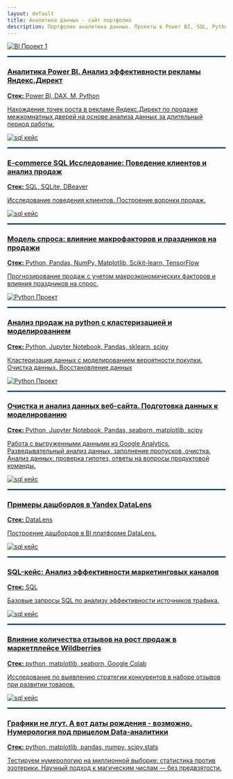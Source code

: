 ```yaml
---
layout: default
title: Аналитика данных - сайт портфолио
description: Портфолио аналитика данных. Проекты в Power BI, SQL, Python. Примеры дашбордов, клиентской аналитики и визуализации данных.
---
```


<div class="case-grid">

  <div class="case-card">
    <a href="/cases/bi_case">
      <img src="assets/images/bi_img.png" alt="BI Проект 1">
      <hr class="my-4" style="border: 1px solid #005FA3;">
      <h3>Аналитика Power BI. Анализ эффективности рекламы Яндекс.Директ </h3>
      <p><strong>Стек:</strong> Power BI, DAX, М, Python</p>
      <p>Нахождение точек роста в рекламе Яндекс.Директ по продаже межкомнатных дверей на основе анализа данных за длительный период работы.</p>
    </a>
  </div>

  <div class="case-card">
    <a href="/cases/case6_sql">
      <img src="assets\images\case6_title.png" alt="sql кейс">
      <hr class="my-4" style="border: 1px solid #005FA3;">
      <h3>E-commerce SQL Исследование: Поведение клиентов и анализ продаж</h3>
    <p><strong>Стек:</strong> SQL, SQLite, DBeaver</p>
    <p>Исследование поведения клиентов. Построение воронки продаж.</p>
    </a>
  </div>

   <div class="case-card">
    <a href="/cases/case8_python">
      <img src="assets\images\case8_title.png" alt="sql кейс">
      <hr class="my-4" style="border: 1px solid #005FA3;">
      <h3>Модель спроса: влияние макрофакторов и праздников на продажи</h3>
    <p><strong>Стек:</strong> Python, Pandas, NumPy, Matplotlib, Scikit-learn, TensorFlow</p>
    <p>Прогнозирование продаж с учетом макроэкономических факторов и влияния праздников на спрос.</p>
    </a>
  </div>

  <div class="case-card">
    <a href="/cases/sports-goods">
      <img src="assets/images/sports_clustering3.png" alt="Python Проект">
      <hr class="my-4" style="border: 1px solid #005FA3;">
      <h3>Анализ продаж на python c кластеризацией и моделированием</h3>
    <p><strong>Стек:</strong> Python, Jupyter Notebook, Pandas, sklearn, scipy</p>
    <p>Кластеризация данных с моделированием вероятности покупки. Очистка данных. Восстановление данных</p>
    </a>
  </div>

  <div class="case-card">
  <a href="/cases/sberauto">
    <img src="assets/images/sber_title.png" alt="Python Проект">
    <hr class="my-4" style="border: 1px solid #005FA3;">
    <h3>Очистка и анализ данных веб-сайта. Подготовка данных к моделированию</h3>
    <p><strong>Стек:</strong> Python, Jupyter Notebook, Pandas, seaborn, matplotlib, scipy</p>
    <p>Работа с выгруженными данными из Google Analytics. Разведывательный анализ данных, заполнение пропусков, очистка. Анализ данных: проверка гипотез, ответы на вопросы продуктовой команды.</p>
  </a>
  </div>

  <div class="case-card">
    <a href="/cases/case9_datalens">
      <img src="assets/images/case9_title.png" alt="sql кейс">
      <hr class="my-4" style="border: 1px solid #005FA3;">
      <h3>Примеры дашбордов в Yandex DataLens</h3>
    <p><strong>Стек:</strong> DataLens</p>
    <p>Построение дашбордов в BI платформе DataLens.</p>
    </a>
  </div>

   <div class="case-card">
    <a href="/cases/sql_marketing">
      <img src="assets/images/sql_title.png" alt="sql кейс">
      <hr class="my-4" style="border: 1px solid #005FA3;">
      <h3>SQL-кейс: Анализ эффективности маркетинговых каналов</h3>
    <p><strong>Стек:</strong> SQL</p>
    <p>Базовые запросы SQL по анализу эффективности источников трафика.</p>
    </a>
  </div>

  <div class="case-card">
    <a href="/cases/python_reviews">
      <img src="assets/images/python_reviews_title.png" alt="sql кейс">
      <hr class="my-4" style="border: 1px solid #005FA3;">
      <h3>Влияние количества отзывов на рост продаж в маркетплейсе Wildberries</h3>
    <p><strong>Стек:</strong> python, matplotlib, seaborn, Google Colab</p>
    <p>Исследование по выявлению стратегии конкурентов в наборе отзывов при развитии товаров.</p>
    </a>
  </div>

  <div class="case-card">
    <a href="/cases/case10-numeroligy-and-data-analytics">
      <img src="assets/images/case10_title.png" alt="sql кейс">
      <hr class="my-4" style="border: 1px solid #005FA3;">
      <h3>Графики не лгут. А вот даты рождения - возможно. Нумерология под прицелом Data-аналитики</h3>
    <p><strong>Стек:</strong> python, matplotlib, pandas, numpy, scipy.stats</p>
    <p>Тестируем нумерологию на миллионной выборке: статистика против эзотерики. Научный подход к магическим числам — без предвзятости.</p>
    </a>
  </div>






</div>